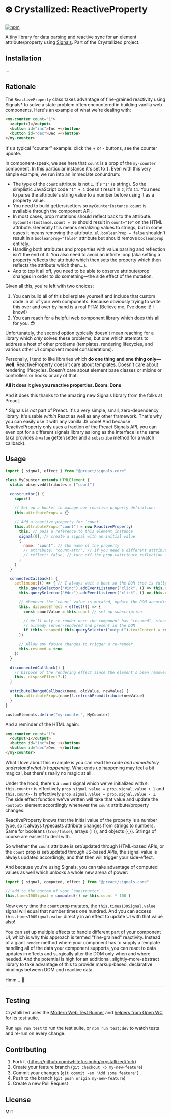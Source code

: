 # ❄️ Crystallized: ReactiveProperty

[![npm][npm]][npm-url]

A tiny library for data parsing and reactive sync for an element attribute/property using [Signals](https://github.com/preactjs/signals). Part of the Crystallized project.

## Installation

...

## Rationale

The `ReactiveProperty` class takes advantage of fine-grained reactivity using Signals\* to solve a state problem often encountered in building vanilla web components. Here's an example of what we're dealing with:

```html
<my-counter count="1">
  <output>1</output>
  <button id="inc">Inc +</button>
  <button id="dec">Dec +</button>
</my-counter>
```

It's a typical "counter" example: click the + or - buttons, see the counter update.

In component-speak, we see here that `count` is a prop of the `my-counter` component. In this particular instance it's set to `1`. Even with this very simple example, we run into an immediate conundrum:

* The type of the `count` attribute is not `1`. It's `"1"` (a string). So the simplistic JavaScript code `"1" + 1` doesn't result in `2`, it's `11`. You need to parse the attribute's string value to a number before using it as a property value.
* You need to build getters/setters so `myCounterInstance.count` is available through the component API.
* In most cases, prop mutations should reflect back to the attribute. `myCounterInstance.count = 10` should result in `count="10"` on the HTML attribute. Generally this means serializing values to strings, but in some cases it means removing the attribute. `el.booleanProp = false` shouldn't result in a `booleanprop="false"` attribute but should remove `booleanprop` entirely.
* Handling both attributes and properties with value parsing and reflection isn't the end of it. You also need to avoid an infinite loop (aka setting a property reflects the attribute which then sets the property which then reflects the attribute which then…).
* _And_ to top it all off, you need to be able to observe attribute/prop changes in order to do something—the side effect of the mutation.

Given all this, you're left with two choices:

1. You can build all of this boilerplate yourself and include that custom code in all of your web components. Because obviously trying to write this over and over by hand is a real PITA! (Believe me, I've done it! I know!)
2. You can reach for a helpful web component library which does this all for you. 😎

Unfortunately, the second option typically doesn't mean reaching for a library which _only_ solves these problems, but one which attempts to address a host of other problems (templates, rendering lifecycles, and various other UI component model considerations).

Personally, I tend to like libraries which **do one thing and one thing only—well**. ReactiveProperty doesn't care about templates. Doesn't care about rendering lifecycles. Doesn't care about element base classes or mixins or controllers or hooks or any of that.

**All it does it give you reactive properties. Boom. Done**

And it does this thanks to the amazing new Signals library from the folks at Preact.

\* Signals is _not_ part of Preact. It's a very simple, small, zero-dependency library. It's usable _within_ React as well as any other framework. That's why you can easily use it with any vanilla JS code! And because ReactiveProperty only uses a fraction of the Preact Signals API, you can even opt for a different signals library as long as the interface is the same (aka provides a `value` getter/setter and a `subscribe` method for a watch callback).

## Usage

```js
import { signal, effect } from "@preact/signals-core"

class MyCounter extends HTMLElement {
  static observedAttributes = ["count"]

  constructor() {
    super()

    // Set up a bucket to manage our reactive property definitions
    this.attributeProps = {}

    // Add a reactive property for `count`
    this.attributeProps["count"] = new ReactiveProperty(
      this, // pass a reference to this element instance
      signal(0), // create a signal with an initial value
      {
        name: "count", // the name of the property
        // attribute: "count-attr", // if you need a different attribute name
        // reflect: false, // turn off the prop->attribute reflection if need be
      }
    )
  }

  connectedCallback() {
    setTimeout(() => { // I always wait a beat so the DOM tree is fully connected
      this.querySelector("#inc").addEventListener("click", () => this.count++)
      this.querySelector("#dec").addEventListener("click", () => this.count--)

      // Whenever the `count` value is mutated, update the DOM accordingly
      this._disposeEffect = effect(() => {
        const countValue = this.count // set up subscription

        // We'll only re-render once the component has "resumed", since on first run the HTML is
        // already server-rendered and present in the DOM
        if (this.resumed) this.querySelector("output").textContent = countValue
      })

      // Allow any future changes to trigger a re-render
      this.resumed = true
    })
  }

  disconnectedCallback() {
    // Dispose of the rendering effect since the element's been removed from the DOM
    this._disposeEffect?.()
  }

  attributeChangedCallback(name, oldValue, newValue) {
    this.attributeProps[name]?.refreshFromAttribute(newValue)
  }
}

customElements.define("my-counter", MyCounter)
```

And a reminder of the HTML again:

```html
<my-counter count="1">
  <output>1</output>
  <button id="inc">Inc +</button>
  <button id="dec">Dec -</button>
</my-counter>
```

What I love about this example is you can read the code _and immediately understand what is happening_. What ends up happening may feel a bit magical, but there's really no magic at all.

Under the hood, there's a `count` signal which we've initialized with `0`. `this.count++` is effectively `prop.signal.value = prop.signal.value + 1` and `this.count--` is effectively `prop.signal.value = prop.signal.value - 1`. The side effect function we've written will take that value and update the `<output>` element accordingly whenever the `count` attribute/property changes.

ReactiveProperty knows that the initial value of the property is a number type, so it always typecasts attribute changes from strings to numbers. Same for booleans (`true/false`), arrays (`[]`), and objects (`{}`). Strings of course are easiest to deal with.

So whether the `count` attribute is set/updated through HTML-based APIs, or the `count` prop is set/updated through JS-based APIs, the signal value is always updated accordingly, and that then will trigger your side-effect.

And because you're using Signals, you can take advantage of computed values as well which unlocks a whole new arena of power:

```js
import { signal, computed, effect } from "@preact/signals-core"

// add to the bottom of your `constructor`:
this.times100Signal = computed(() => this.count * 100 )
```

Now every time the `count` prop mutates, the `this.times100Signal.value` signal will equal that number times one hundred. And you can access `this.times100Signal.value` directly in an effect to update UI with that value also!

You can set up multiple effects to handle different part of your component UI, which is why this approach is termed "fine-grained" reactivity. Instead of a giant `render` method where your component has to supply a template handling all of the data your component supports, you can react to data updates in effects and surgically alter the DOM only when and where needed. And the potential is high for an additional, slightly-more-abstract library to take advantage of this to provide markup-based, declarative bindings between DOM and reactive data.

Hmm… 🤔

----

## Testing

Crystallized uses the [Modern Web Test Runner](https://modern-web.dev/guides/test-runner/getting-started/) and [helpers from Open WC](https://open-wc.org/docs/testing/testing-package/) for its test suite.

Run `npm run test` to run the test suite, or `npm run test:dev` to watch tests and re-run on every change.

## Contributing

1. Fork it (https://github.com/whitefusionhq/crystallized/fork)
2. Create your feature branch (`git checkout -b my-new-feature`)
3. Commit your changes (`git commit -am 'Add some feature'`)
4. Push to the branch (`git push origin my-new-feature`)
5. Create a new Pull Request

## License

MIT

[npm]: https://img.shields.io/npm/v/@crystallized/controllers.svg?style=for-the-badge
[npm-url]: https://npmjs.com/package/@crystallized/controllers